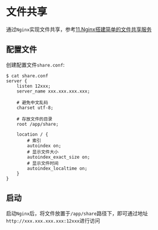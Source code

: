 
# 文件共享

通过`Nginx`实现文件共享，参考[11.Nginx搭建简单的文件共享服务](https://www.jianshu.com/p/985946e8aa4d)

## 配置文件

创建配置文件`share.conf`:

```
$ cat share.conf 
server {
    listen 12xxx;
    server_name xxx.xxx.xxx.xxx;

    # 避免中文乱码
    charset utf-8;

    # 存放文件的目录
    root /app/share;

    location / {
        # 索引
        autoindex on;
        # 显示文件大小
        autoindex_exact_size on;
        # 显示文件时间
        autoindex_localtime on;
    }
}
```

## 启动

启动`Nginx`后，将文件放置于`/app/share`路径下，即可通过地址`http://xxx.xxx.xxx.xxx:12xxx`进行访问